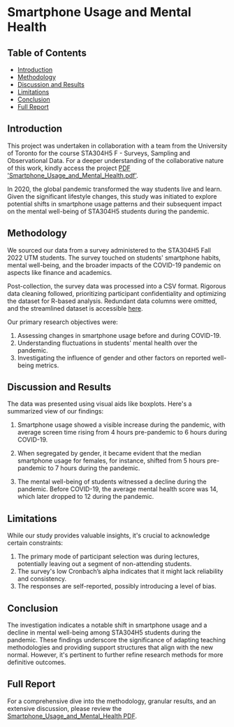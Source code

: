# Smartphone Usage and Mental Health

## Table of Contents
- [Introduction](#introduction)
- [Methodology](#methodology)
- [Discussion and Results](#discussion-and-results)
- [Limitations](#limitations)
- [Conclusion](#conclusion)
- [Full Report](#full-report)

## Introduction
This project was undertaken in collaboration with a team from the University of Toronto for the course STA304H5 F - Surveys, Sampling and Observational Data. For a deeper understanding of the collaborative nature of this work, kindly access the project [PDF 'Smartphone_Usage_and_Mental_Health.pdf'](Smartphone_Usage_and_Mental_Health.pdf).

In 2020, the global pandemic transformed the way students live and learn. Given the significant lifestyle changes, this study was initiated to explore potential shifts in smartphone usage patterns and their subsequent impact on the mental well-being of STA304H5 students during the pandemic.

## Methodology
We sourced our data from a survey administered to the STA304H5 Fall 2022 UTM students. The survey touched on students' smartphone habits, mental well-being, and the broader impacts of the COVID-19 pandemic on aspects like finance and academics.

Post-collection, the survey data was processed into a CSV format. Rigorous data cleaning followed, prioritizing participant confidentiality and optimizing the dataset for R-based analysis. Redundant data columns were omitted, and the streamlined dataset is accessible [here](dataset.csv).

Our primary research objectives were:

1. Assessing changes in smartphone usage before and during COVID-19.
2. Understanding fluctuations in students' mental health over the pandemic.
3. Investigating the influence of gender and other factors on reported well-being metrics.

## Discussion and Results
The data was presented using visual aids like boxplots. Here's a summarized view of our findings:

1. Smartphone usage showed a visible increase during the pandemic, with average screen time rising from 4 hours pre-pandemic to 6 hours during COVID-19.
  
2. When segregated by gender, it became evident that the median smartphone usage for females, for instance, shifted from 5 hours pre-pandemic to 7 hours during the pandemic.

3. The mental well-being of students witnessed a decline during the pandemic. Before COVID-19, the average mental health score was 14, which later dropped to 12 during the pandemic.

## Limitations
While our study provides valuable insights, it's crucial to acknowledge certain constraints:

1. The primary mode of participant selection was during lectures, potentially leaving out a segment of non-attending students.
2. The survey's low Cronbach’s alpha indicates that it might lack reliability and consistency.
3. The responses are self-reported, possibly introducing a level of bias.

## Conclusion
The investigation indicates a notable shift in smartphone usage and a decline in mental well-being among STA304H5 students during the pandemic. These findings underscore the significance of adapting teaching methodologies and providing support structures that align with the new normal. However, it's pertinent to further refine research methods for more definitive outcomes.

## Full Report
For a comprehensive dive into the methodology, granular results, and an extensive discussion, please review the [Smartphone_Usage_and_Mental_Health PDF](./Smartphone_Usage_and_Mental_Health.pdf).
